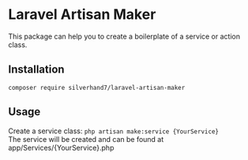 # Laravel Artisan Maker 
This package can help you to create a boilerplate of a service or action class.

## Installation
`composer require silverhand7/laravel-artisan-maker` 

## Usage 
Create a service class:
`php artisan make:service {YourService}` \
The service will be created and can be found at app/Services/{YourService}.php
